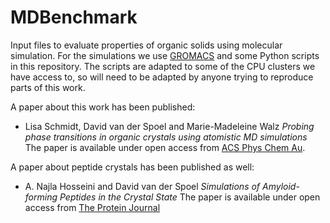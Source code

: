 # MDBenchmark
Input files to evaluate properties of organic solids using molecular simulation.
For the simulations we use [GROMACS](https://www.gromacs.org) and some Python scripts in this repository.
The scripts are adapted to some of the CPU clusters we have access to, so will need to be adapted
by anyone trying to reproduce parts of this work.

A paper about this work has been published:
+ Lisa Schmidt, David van der Spoel and Marie-Madeleine Walz *Probing phase transitions in organic crystals using atomistic MD simulations* The paper is available under open access from [ACS Phys Chem Au](https://doi.org/10.1021/acsphyschemau.2c00045).

A paper about peptide crystals has been published as well:
+ A. Najla Hosseini and David van der Spoel *Simulations of Amyloid-forming Peptides in the Crystal State* The paper is available under open access from [The Protein Journal](https://link.springer.com/article/10.1007/s10930-023-10119-3)
